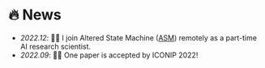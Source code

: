# 🔥 News
- *2022.12*: 🧑‍🎨 I join Altered State Machine ([ASM](https://www.alteredstatemachine.xyz/)) remotely as a part-time AI research scientist.
- *2022.09*: 🎉🎉 One paper is accepted by ICONIP 2022!

